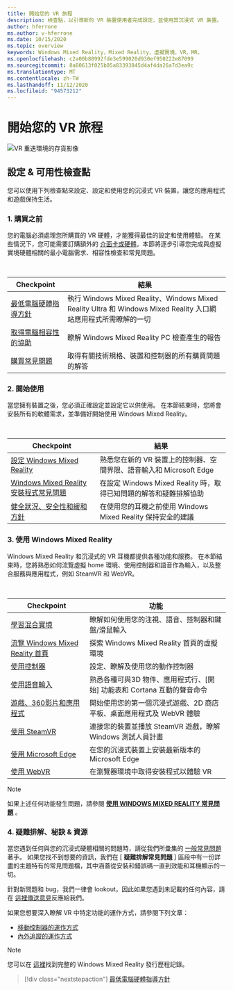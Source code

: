 ```yaml
---
title: 開始您的 VR 旅程
description: 檢查點，以引導新的 VR 裝置使用者完成設定，並使用其沉浸式 VR 裝置。
author: hferrone
ms.author: v-hferrone
ms.date: 10/15/2020
ms.topic: overview
keywords: Windows Mixed Reality，Mixed Reality，虛擬實境，VR，MR，
ms.openlocfilehash: c2a00b88992fde3e599020d930ef950222e87099
ms.sourcegitcommit: 8a80613f025b05a83393845d4af4da26a7d3ea9c
ms.translationtype: MT
ms.contentlocale: zh-TW
ms.lasthandoff: 11/12/2020
ms.locfileid: "94573212"
---
```

# <a name="start-your-vr-journey"></a>開始您的 VR 旅程

![VR 重迭環境的存貨影像](images/mr-win32-slates-pinspanel.png)

## <a name="setup--usability-checkpoints"></a>設定 & 可用性檢查點

您可以使用下列檢查點來設定、設定和使用您的沉浸式 VR 裝置，讓您的應用程式和遊戲保持生活。

### <a name="1-before-you-buy"></a>1. 購買之前

您的電腦必須處理您所購買的 VR 硬體，才能獲得最佳的設定和使用體驗。 在某些情況下，您可能需要訂購額外的 [介面卡或硬體](recommended-adapters-for-windows-mixed-reality-capable-pcs.md)。本節將逐步引導您完成與虛擬實境硬體相關的最小電腦需求、相容性檢查和常見問題。

<br>

|  Checkpoint  |  結果  |
| --- | --- |
| [最低電腦硬體指導方針](windows-mixed-reality-minimum-pc-hardware-compatibility-guidelines.md) | 執行 Windows Mixed Reality、Windows Mixed Reality Ultra 和 Windows Mixed Reality 入口網站應用程式所需瞭解的一切 |
| [取得電腦相容性的協助](get-help-with-pc-compatibility.md) | 瞭解 Windows Mixed Reality PC 檢查產生的報告 |
| [購買常見問題](before-you-buy-faqs.md) | 取得有關技術規格、裝置和控制器的所有購買問題的解答 |

### <a name="2-getting-started"></a>2. 開始使用

當您擁有裝置之後，您必須正確設定並設定它以供使用。 在本節結束時，您將會安裝所有的軟體需求，並準備好開始使用 Windows Mixed Reality。

<br>

|  Checkpoint  |  結果  |
| --- | --- |
| [設定 Windows Mixed Reality](set-up-windows-mixed-reality.md) | 熟悉您在新的 VR 裝置上的控制器、空間界限、語音輸入和 Microsoft Edge |
| [Windows Mixed Reality 安裝程式常見問題](wmr-setup-faq.md) | 在設定 Windows Mixed Reality 時，取得已知問題的解答和疑難排解協助 |
| [健全狀況、安全性和緩和方針](wmr-health-safety-comfort.md) | 在使用您的耳機之前使用 Windows Mixed Reality 保持安全的建議  |

### <a name="3-using-windows-mixed-reality"></a>3. 使用 Windows Mixed Reality

Windows Mixed Reality 和沉浸式的 VR 耳機都提供各種功能和服務。 在本節結束時，您將熟悉如何流覽虛擬 home 環境、使用控制器和語音作為輸入，以及整合服務與應用程式，例如 SteamVR 和 WebVR。

<br>

|  Checkpoint  |  功能  |
| --- | --- |
| [學習混合實境](learn-mixed-reality.md) | 瞭解如何使用您的注視、語音、控制器和鍵盤/滑鼠輸入 |
| [流覽 Windows Mixed Reality 首頁](your-mixed-reality-home.md) | 探索 Windows Mixed Reality 首頁的虛擬環境  |
| [使用控制器](controllers-in-wmr.md) | 設定、瞭解及使用您的動作控制器 |
| [使用語音輸入](using-speech-in-wmr.md) | 熟悉各種可與3D 物件、應用程式行、[開始] 功能表和 Cortana 互動的聲音命令 |
| [遊戲、360影片和應用程式](using-games-and-apps-in-windows-mixed-reality.md) | 開始使用您的第一個沉浸式遊戲、2D 商店平板、桌面應用程式及 WebVR 體驗 |
| [使用 SteamVR](using-steamvr-with-windows-mixed-reality.md) | 連接您的裝置並播放 SteamVR 遊戲，瞭解 Windows 測試人員計畫 |
| [使用 Microsoft Edge](using-microsoft-edge.md) | 在您的沉浸式裝置上安裝最新版本的 Microsoft Edge |
| [使用 WebVR](webvr.md) | 在瀏覽器環境中取得安裝程式以體驗 VR |

> [!NOTE]
> 如果上述任何功能發生問題，請參閱 **[使用 WINDOWS MIXED REALITY 常見問題](using-wmr-faq.md)** 。

### <a name="4-troubleshooting-tips--resources"></a>4. 疑難排解、秘訣 & 資源

當您遇到任何與您的沉浸式硬體相關的問題時，請從我們所彙集的 [一般常見問題](troubleshooting-windows-mixed-reality.md) 著手。 如果您找不到想要的資訊，我們在 [ **疑難排解常見問題** ] 區段中有一份詳盡的主題特有的常見問題檔，其中涵蓋從安裝和錯誤碼一直到效能和耳機顯示的一切。

針對新問題和 bug，我們一律會 lookout，因此如果您遇到未記載的任何內容，請在 [這裡傳送意見](filing-feedback.md)反應給我們。

如果您想要深入瞭解 VR 中特定功能的運作方式，請參閱下列文章：

* [移動控制器的運作方式](controllers-in-wmr.md)
* [內外追蹤的運作方式](tracking-system.md)

> [!NOTE]
> 您可以在 [這裡](mixed-reality-software.md)找到完整的 Windows Mixed Reality 發行歷程記錄。

> [!div class="nextstepaction"]
> [最低電腦硬體指導方針](windows-mixed-reality-minimum-pc-hardware-compatibility-guidelines.md)

<br>